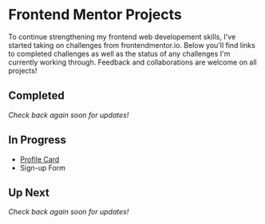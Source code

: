 # Frontend Mentor Projects
To continue strengthening my frontend web developement skills, I've started taking on challenges from frontendmentor.io. Below you'll find links to completed challenges as well as the status of any challenges I'm currently working through. Feedback and collaborations are welcome on all projects!

## Completed
*Check back again soon for updates!*

## In Progress
- [Profile Card](https://shegeeks.github.io/Frontend-Mentor-Projects/Profile%20Card/)
- Sign-up Form

## Up Next
*Check back again soon for updates!*
